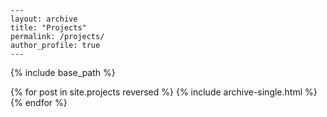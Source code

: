 ```
---
layout: archive
title: "Projects"
permalink: /projects/
author_profile: true
---
```

{% include base_path %}

{% for post in site.projects reversed %}
  {% include archive-single.html %}
{% endfor %}